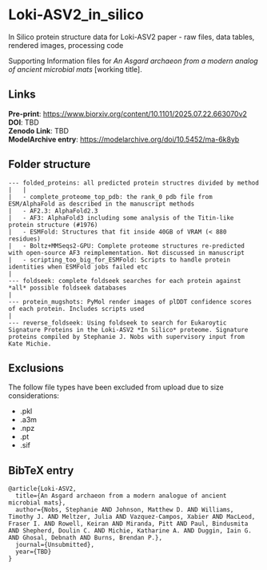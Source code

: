 # Loki-ASV2_in_silico
In Silico protein structure data for Loki-ASV2 paper - raw files, data tables, rendered images, processing code

Supporting Information files for *An Asgard archaeon from a modern analog of ancient microbial mats* [working title].

## Links
**Pre-print**: https://www.biorxiv.org/content/10.1101/2025.07.22.663070v2
**DOI**: TBD \
**Zenodo Link**: TBD \
**ModelArchive entry**: https://modelarchive.org/doi/10.5452/ma-6k8yb 

## Folder structure
```
--- folded_proteins: all predicted protein structres divided by method  
|   |
|   - complete_proteome_top_pdb: the rank_0 pdb file from ESM/AlphaFold as described in the manuscript methods
|   - AF2.3: AlphaFold2.3
|   - AF3: AlphaFold3 including some analysis of the Titin-like protein structure (#1976)
|   - ESMFold: Structures that fit inside 40GB of VRAM (< 880 residues) 
|   - Boltz+MMSeqs2-GPU: Complete proteome structures re-predicted with open-source AF3 reimplementation. Not discussed in manuscript 
|   - scripting_too_big_for_ESMFold: Scripts to handle protein identities when ESMFold jobs failed etc 
|
--- foldseek: complete foldseek searches for each protein against *all* possible foldseek databases
|
--- protein_mugshots: PyMol render images of plDDT confidence scores of each protein. Includes scripts used 
|
--- reverse_foldseek: Using foldseek to search for Eukaroytic Signature Proteins in the Loki-ASV2 *In Silico* proteome. Signature proteins compiled by Stephanie J. Nobs with supervisory input from Kate Michie.
```

## Exclusions 
The follow file types have been excluded from upload due to size considerations:
- .pkl
- .a3m
- .npz
- .pt
- .sif

## BibTeX entry
```
@article{Loki-ASV2,
  title={An Asgard archaeon from a modern analogue of ancient microbial mats},
  author={Nobs, Stephanie AND Johnson, Matthew D. AND Williams, Timothy J. AND Meltzer, Julia AND Vazquez-Campos, Xabier AND MacLeod, Fraser I. AND Rowell, Keiran AND Miranda, Pitt AND Paul, Bindusmita AND Shepherd, Doulin C. AND Michie, Katharine A. AND Duggin, Iain G. AND Ghosal, Debnath AND Burns, Brendan P.},
  journal={Unsubmitted},
  year={TBD}
}
```

